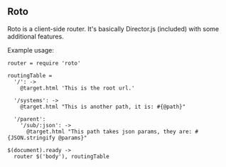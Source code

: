 ## Roto ##

Roto is a client-side router. It's basically Director.js (included) with some additional features.

Example usage:

    router = require 'roto'

    routingTable =
      '/': ->
        @target.html 'This is the root url.'
      
      '/systems': ->
        @target.html "This is another path, it is: #{@path}"
      
      '/parent':
        '/sub/:json': ->
          @target.html "This path takes json params, they are: #{JSON.stringify @params}"

    $(document).ready ->
      router $('body'), routingTable